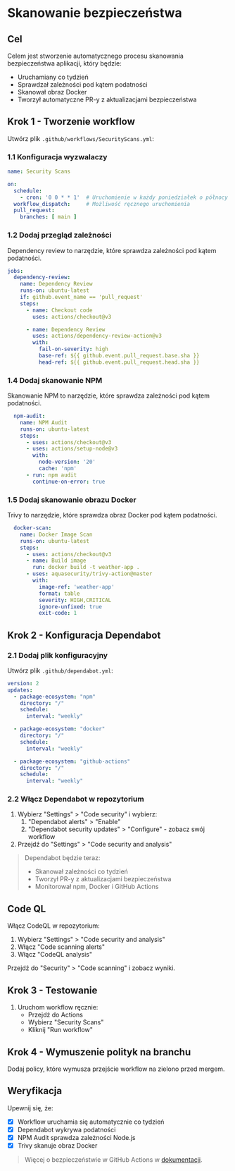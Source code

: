 # Skanowanie bezpieczeństwa

## Cel

Celem jest stworzenie automatycznego procesu skanowania bezpieczeństwa aplikacji, który będzie:
- Uruchamiany co tydzień
- Sprawdzał zależności pod kątem podatności
- Skanował obraz Docker
- Tworzył automatyczne PR-y z aktualizacjami bezpieczeństwa

## Krok 1 - Tworzenie workflow

Utwórz plik `.github/workflows/SecurityScans.yml`:

### 1.1 Konfiguracja wyzwalaczy

```yaml
name: Security Scans

on:
  schedule:
    - cron: '0 0 * * 1'  # Uruchomienie w każdy poniedziałek o północy
  workflow_dispatch:     # Możliwość ręcznego uruchomienia
  pull_request:
    branches: [ main ]
```

### 1.2 Dodaj przegląd zależności

Dependency review to narzędzie, które sprawdza zależności pod kątem podatności.

```yaml
jobs:
  dependency-review:
    name: Dependency Review
    runs-on: ubuntu-latest
    if: github.event_name == 'pull_request'
    steps:
      - name: Checkout code
        uses: actions/checkout@v3

      - name: Dependency Review
        uses: actions/dependency-review-action@v3
        with:
          fail-on-severity: high
          base-ref: ${{ github.event.pull_request.base.sha }}
          head-ref: ${{ github.event.pull_request.head.sha }}
```

### 1.4 Dodaj skanowanie NPM

Skanowanie NPM to narzędzie, które sprawdza zależności pod kątem podatności.

```yaml
  npm-audit:
    name: NPM Audit
    runs-on: ubuntu-latest
    steps:
      - uses: actions/checkout@v3
      - uses: actions/setup-node@v3
        with:
          node-version: '20'
          cache: 'npm'
      - run: npm audit
        continue-on-error: true
```

### 1.5 Dodaj skanowanie obrazu Docker

Trivy to narzędzie, które sprawdza obraz Docker pod kątem podatności.

```yaml
  docker-scan:
    name: Docker Image Scan
    runs-on: ubuntu-latest
    steps:
      - uses: actions/checkout@v3
      - name: Build image
        run: docker build -t weather-app .
      - uses: aquasecurity/trivy-action@master
        with:
          image-ref: 'weather-app'
          format: table
          severity: HIGH,CRITICAL
          ignore-unfixed: true
          exit-code: 1 
```

## Krok 2 - Konfiguracja Dependabot

### 2.1 Dodaj plik konfiguracyjny

Utwórz plik `.github/dependabot.yml`:

```yaml
version: 2
updates:
  - package-ecosystem: "npm"
    directory: "/"
    schedule:
      interval: "weekly"

  - package-ecosystem: "docker"
    directory: "/"
    schedule:
      interval: "weekly"

  - package-ecosystem: "github-actions"
    directory: "/"
    schedule:
      interval: "weekly"
```

### 2.2 Włącz Dependabot w repozytorium

1. Wybierz "Settings" > "Code security" i wybierz:
   1.  "Dependabot alerts" > "Enable"
   2.  "Dependabot security updates" > "Configure" - zobacz swój workflow
2. Przejdź do "Settings" > "Code security and analysis"

> Dependabot będzie teraz:
> - Skanował zależności co tydzień
> - Tworzył PR-y z aktualizacjami bezpieczeństwa
> - Monitorował npm, Docker i GitHub Actions

## Code QL

Włącz CodeQL w repozytorium:

1. Wybierz "Settings" > "Code security and analysis"
2. Włącz "Code scanning alerts"
3. Włącz "CodeQL analysis"

Przejdź do "Security" > "Code scanning" i zobacz wyniki.

## Krok 3 - Testowanie

1. Uruchom workflow ręcznie:
   - Przejdź do Actions
   - Wybierz "Security Scans"
   - Kliknij "Run workflow"

## Krok 4 - Wymuszenie polityk na branchu

Dodaj policy, które wymusza przejście workflow na zielono przed mergem.

## Weryfikacja

Upewnij się, że:
- [x] Workflow uruchamia się automatycznie co tydzień
- [x] Dependabot wykrywa podatności
- [x] NPM Audit sprawdza zależności Node.js
- [x] Trivy skanuje obraz Docker

> Więcej o bezpieczeństwie w GitHub Actions w [dokumentacji](https://docs.github.com/en/code-security).
